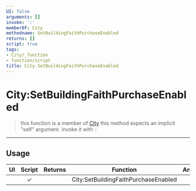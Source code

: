 ```yaml
---
UI: false
arguments: []
invoke: ':'
memberOf: City
methodname: SetBuildingFaithPurchaseEnabled
returns: []
script: true
tags:
- City/_function
- function/script
title: City.SetBuildingFaithPurchaseEnabled
---
```

# City:SetBuildingFaithPurchaseEnabled
> this function is a member of [City](civ-6/lua/City.md)
> this method expects an implicit "self" argument. invoke it with `:`
-----
## Usage
|  UI | Script | Returns | Function | Arguments |
|:---:|:------:|-------:|:--------:|:---------|
| |✓||City:SetBuildingFaithPurchaseEnabled||
